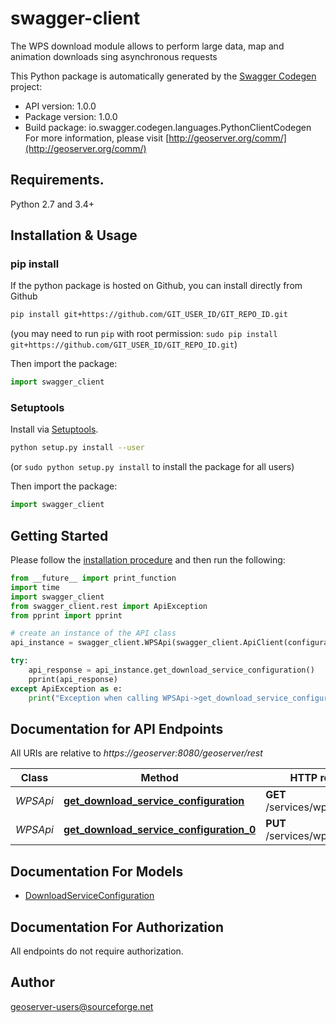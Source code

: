 # swagger-client
The WPS download module allows to perform large data, map and animation downloads sing asynchronous requests

This Python package is automatically generated by the [Swagger Codegen](https://github.com/swagger-api/swagger-codegen) project:

- API version: 1.0.0
- Package version: 1.0.0
- Build package: io.swagger.codegen.languages.PythonClientCodegen
For more information, please visit [http://geoserver.org/comm/](http://geoserver.org/comm/)

## Requirements.

Python 2.7 and 3.4+

## Installation & Usage
### pip install

If the python package is hosted on Github, you can install directly from Github

```sh
pip install git+https://github.com/GIT_USER_ID/GIT_REPO_ID.git
```
(you may need to run `pip` with root permission: `sudo pip install git+https://github.com/GIT_USER_ID/GIT_REPO_ID.git`)

Then import the package:
```python
import swagger_client 
```

### Setuptools

Install via [Setuptools](http://pypi.python.org/pypi/setuptools).

```sh
python setup.py install --user
```
(or `sudo python setup.py install` to install the package for all users)

Then import the package:
```python
import swagger_client
```

## Getting Started

Please follow the [installation procedure](#installation--usage) and then run the following:

```python
from __future__ import print_function
import time
import swagger_client
from swagger_client.rest import ApiException
from pprint import pprint

# create an instance of the API class
api_instance = swagger_client.WPSApi(swagger_client.ApiClient(configuration))

try:
    api_response = api_instance.get_download_service_configuration()
    pprint(api_response)
except ApiException as e:
    print("Exception when calling WPSApi->get_download_service_configuration: %s\n" % e)

```

## Documentation for API Endpoints

All URIs are relative to *https://geoserver:8080/geoserver/rest*

Class | Method | HTTP request | Description
------------ | ------------- | ------------- | -------------
*WPSApi* | [**get_download_service_configuration**](docs/WPSApi.md#get_download_service_configuration) | **GET** /services/wps/download | 
*WPSApi* | [**get_download_service_configuration_0**](docs/WPSApi.md#get_download_service_configuration_0) | **PUT** /services/wps/download | 


## Documentation For Models

 - [DownloadServiceConfiguration](docs/DownloadServiceConfiguration.md)


## Documentation For Authorization

 All endpoints do not require authorization.


## Author

geoserver-users@sourceforge.net

